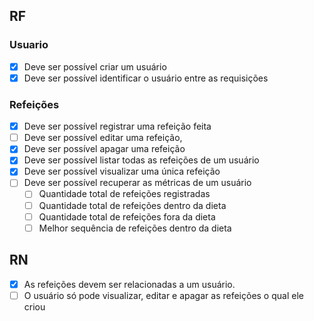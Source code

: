 ## RF

### Usuario

- [x] Deve ser possível criar um usuário
- [x] Deve ser possível identificar o usuário entre as requisições

### Refeições
- [x] Deve ser possível registrar uma refeição feita
- [ ] Deve ser possível editar uma refeição,
- [x] Deve ser possível apagar uma refeição
- [x] Deve ser possível listar todas as refeições de um usuário
- [x] Deve ser possível visualizar uma única refeição
- [ ] Deve ser possível recuperar as métricas de um usuário
    - [ ] Quantidade total de refeições registradas
    - [ ] Quantidade total de refeições dentro da dieta
    - [ ] Quantidade total de refeições fora da dieta
    - [ ] Melhor sequência de refeições dentro da dieta

## RN

- [x] As refeições devem ser relacionadas a um usuário.
- [ ] O usuário só pode visualizar, editar e apagar as refeições o qual ele criou
